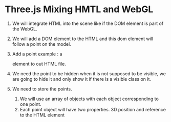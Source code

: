 # Three.js Mixing HMTL and WebGL

1. We will integrate HTML into the scene like if the DOM element is part of the WebGL.

2. We will add a DOM element to the HTML and this dom element will follow a point on the model.

3. Add a point example : a <div> element to out HTML file.

4. We need the point to be hidden when it is not supposed to be visible, we are going to hide it and only show it if there is a visible class on it.

5. We need to store the points.
   1. We will use an array of objects with each object corresponding to one point.
   2. Each point object will have two properties. 3D position and reference to the HTML element
